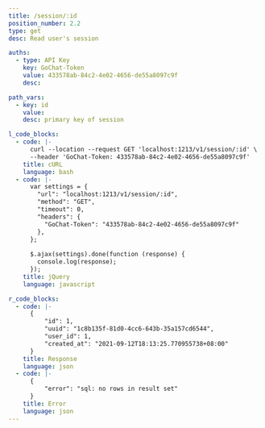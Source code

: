```yaml
---
title: /session/:id
position_number: 2.2
type: get
desc: Read user's session

auths:
  - type: API Key
    key: GoChat-Token
    value: 433578ab-84c2-4e02-4656-de55a8097c9f
    desc:

path_vars:
  - key: id
    value:
    desc: primary key of session

l_code_blocks:
  - code: |-
      curl --location --request GET 'localhost:1213/v1/session/:id' \
      --header 'GoChat-Token: 433578ab-84c2-4e02-4656-de55a8097c9f'
    title: cURL
    language: bash
  - code: |-
      var settings = {
        "url": "localhost:1213/v1/session/:id",
        "method": "GET",
        "timeout": 0,
        "headers": {
          "GoChat-Token": "433578ab-84c2-4e02-4656-de55a8097c9f"
        },
      };
      
      $.ajax(settings).done(function (response) {
        console.log(response);
      });
    title: jQuery
    language: javascript

r_code_blocks:
  - code: |-
      {
          "id": 1,
          "uuid": "1c8b135f-81d0-4cc6-643b-35a157cd6544",
          "user_id": 1,
          "created_at": "2021-09-12T18:13:25.770955738+08:00"
      }
    title: Response
    language: json
  - code: |-
      {
          "error": "sql: no rows in result set"
      }
    title: Error
    language: json
---
```



